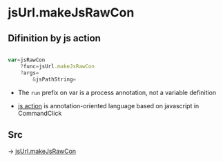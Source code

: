 # jsUrl.makeJsRawCon

## Difinition by js action

```js.js

var=jsRawCon
	?func=jsUrl.makeJsRawCon
	?args=
		&jsPathString=
```

- The `run` prefix on var is a process annotation, not a variable definition

- [js action](#) is annotation-oriented language based on javascript in CommandClick

## Src

-> [jsUrl.makeJsRawCon](https://github.com/puutaro/CommandClick/blob/master/app/src/main/java/com/puutaro/commandclick/fragment_lib/terminal_fragment/js_interface/JsUrl.kt#L37)


